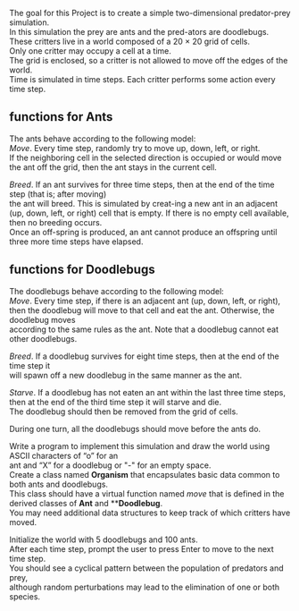 The goal for this Project is to create a simple two-dimensional predator-prey simulation. <br>
In this simulation the prey are ants and the pred-ators are doodlebugs. <br>
These critters live in a world composed of a 20 × 20 grid of cells.<br>
Only one critter may occupy a cell at a time. <br>
The grid is  enclosed, so a critter is not allowed to move off the edges of the world. <br>
Time is simulated in time steps. Each critter performs some action every time step.<br>

## functions for **Ants** ##
The ants behave according to the following model:<br>
*Move*. Every time step, randomly try to move up, down, left, or right.<br>
If the neighboring cell in the selected direction is occupied or would move<br>
the ant off the grid, then the ant stays in the current cell.<br>

*Breed*. If an ant survives for three time steps, then at the end of the time step (that is; after moving)<br>
the ant will breed. This is simulated by creat-ing a new ant in an adjacent<br>
(up, down, left, or right) cell that is empty. If there is no empty cell available, then no breeding occurs.<br>
Once an off-spring is produced, an ant cannot produce an offspring until three more time steps have elapsed.<br>

## functions for **Doodlebugs** ##
The doodlebugs behave according to the following model:<br>
*Move*. Every time step, if there is an adjacent ant (up, down, left, or right),<br>
then the doodlebug will move to that cell and eat the ant. Otherwise, the doodlebug moves<br>
according to the same rules as the ant. Note that a doodlebug cannot eat other doodlebugs.<br>

*Breed*. If a doodlebug survives for eight time steps, then at the end of the time step it<br>
will spawn off a new doodlebug in the same manner as the ant.<br>

*Starve*. If a doodlebug has not eaten an ant within the last three time steps,<br>
then at the end of the third time step it will starve and die.<br>
The doodlebug should then be removed from the grid of cells.<br>

During one turn, all the doodlebugs should move before the ants do.<br>

Write a program to implement this simulation and draw the world using ASCII characters of “o” for an <br>
ant and “X” for a doodlebug or "-" for an empty space.<br>
Create a class named **Organism** that encapsulates basic data common to both ants and doodlebugs.<br>
This class should have a virtual function named *move* that is defined in the derived classes of **Ant** and ****Doodlebug**.<br>
You may need additional data structures to keep track of which critters have moved.<br>

Initialize the world with 5 doodlebugs and 100 ants.<br>
After each time step, prompt the user to press Enter to move to the next time step.<br>
You should see a cyclical pattern between the population of predators and prey,<br>
although random perturbations may lead to the elimination of one or both species.<br>
